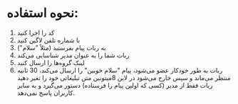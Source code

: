 #  نحوه استفاده:

1. کد را اجرا کنید
2. با شماره تلفن لاگین کنید
3. به ربات پیام بفرستید (مثلاً "سلام")
4. ربات شما را به عنوان مدیر شناسایی می‌کند
5. لینک گروه‌ها را ارسال کنید
6. ربات به طور خودکار عضو می‌شود، پیام "سلام خوبین" را ارسال می‌کند، 30 ثانیه منتظر می‌ماند و سپس خارج می‌شود
در لاین 8میتونین متن تبلیغاتی خود را تغیر دهید 
ربات فقط از مدیر (کسی که اولین پیام را فرستاده) دستور می‌گیرد و به سایر کاربران پاسخ نمی‌دهد.
